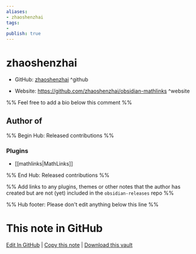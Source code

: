 ```yaml
---
aliases:
- zhaoshenzhai
tags:
- 
publish: true
---
```


# zhaoshenzhai

- GitHub: [zhaoshenzhai](https://github.com/zhaoshenzhai/) ^github
<!-- - Discord: `@` ^discord-->
- Website: <https://github.com/zhaoshenzhai/obsidian-mathlinks> ^website
<!-- - [[Publish sites|Publish site]]: <https://> ^publish-->

%% Feel free to add a bio below this comment %%


## Author of

%% Begin Hub: Released contributions %%
### Plugins
- [[mathlinks|MathLinks]]

%% End Hub: Released contributions %%

%% Add links to any plugins, themes or other notes that the author has created but are not (yet) included in the `obsidian-releases` repo %%

<!--
### Unlisted plugins
-->

<!--
### Others
-->

<!--
## Sponsor this author
-->

<!-- - [[GitHub sponsors]]: [Sponsor @zhaoshenzhai on GitHub Sponsors](https://github.com/sponsors/zhaoshenzhai) ^github-sponsor-->
<!-- - [[Buy me a coffee]]: <https://> ^buy-me-a-coffee-->
<!-- - [[PayPal]]: <https://> ^paypal-->
<!-- - [[Patreon]]: <https://> ^patreon-->

<!--
## Follow this author
-->

<!-- - [[YouTube Channels|On YouTube]]: <https://> ^youtube-->
<!-- - Twitter: <https://> ^twitter-->
<!-- - ... -->

%% Hub footer: Please don't edit anything below this line %%

# This note in GitHub

<span class="git-footer">[Edit In GitHub](https://github.dev/obsidian-community/obsidian-hub/blob/main/01%20-%20Community/People/zhaoshenzhai.md "git-hub-edit-note") | [Copy this note](https://raw.githubusercontent.com/obsidian-community/obsidian-hub/main/01%20-%20Community/People/zhaoshenzhai.md "git-hub-copy-note") | [Download this vault](https://github.com/obsidian-community/obsidian-hub/archive/refs/heads/main.zip "git-hub-download-vault") </span>
